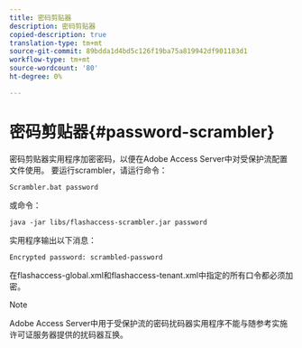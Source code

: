 ```yaml
---
title: 密码剪贴器
description: 密码剪贴器
copied-description: true
translation-type: tm+mt
source-git-commit: 89bdda1d4bd5c126f19ba75a819942df901183d1
workflow-type: tm+mt
source-wordcount: '80'
ht-degree: 0%

---
```



# 密码剪贴器{#password-scrambler}

密码剪贴器实用程序加密密码，以便在Adobe Access Server中对受保护流配置文件使用。 要运行scrambler，请运行命令：

```
Scrambler.bat password 
```

或命令：

```
java -jar libs/flashaccess-scrambler.jar password  
```

实用程序输出以下消息：

```
Encrypted password: scrambled-password 
```

在flashaccess-global.xml和flashaccess-tenant.xml中指定的所有口令都必须加密。

>[!NOTE]
>
>Adobe Access Server中用于受保护流的密码扰码器实用程序不能与随参考实施许可证服务器提供的扰码器互换。

